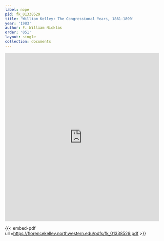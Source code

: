 ```yaml
---
label: nope
pid: fk_01338529
title: 'William Kelley: The Congressional Years, 1861-1890'
year: '1983'
author: F. William Nicklas
order: '051'
layout: single
collection: documents
---
```

<iframe src="https://northwestern.app.box.com/embed/s/7fwjtg1cuqzpswklie6kgjr4gf0q6hsi?sortColumn=date&view=list" width="100%" height="550" frameborder="0" allowfullscreen webkitallowfullscreen msallowfullscreen></iframe>


{{< embed-pdf url=https://florencekelley.northwestern.edu/pdfs/fk_01338529.pdf >}}